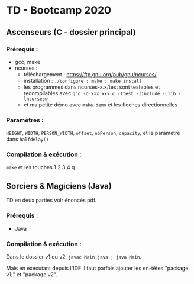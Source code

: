 ﻿# TD - Bootcamp 2020

## Ascenseurs (C - dossier principal)

### Prérequis :
- gcc, make
- ncurses :
  - téléchargement : https://ftp.gnu.org/pub/gnu/ncurses/
  - installation : `./configure ; make ; make install`
  - les programmes dans ncurses-x.x/test sont testables et recompilables avec `gcc -o xxx xxx.c -Itest -Iinclude -Llib -lncursesw`
  - et ma petite démo avec `make demo` et les flèches directionnelles

### Paramètres :
`HEIGHT`, `WIDTH`, `PERSON_WIDTH`, `offset`, `nbPerson`, `capacity`, et le paramètre dans `halfdelay()`

### Compilation & exécution :
`make` et les touches 1 2 3 4 q

## Sorciers & Magiciens (Java)
TD en deux parties voir énoncés pdf.

### Prérequis :
- Java

### Compilation & exécution :
Dans le dossier v1 ou v2, `javac Main.java ; java Main`.

Mais en exécutant depuis l'IDE il faut parfois ajouter les en-têtes "package v1;" et "package v2".
